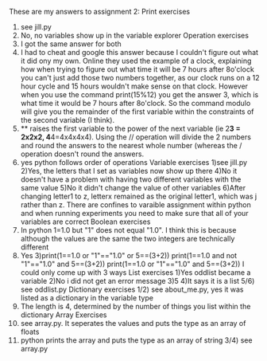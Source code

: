 These are my answers to assignment 2:
Print exercises
  1) see jill.py
  2) No, no variables show up in the variable explorer
Operation exercises
  1) I got the same answer for both
  2) I had to cheat and google this answer because I couldn't figure out what it did ony my own. Online they used the example of a clock, explaining how when trying to figure out what time it will be 7 hours after 8o'clock you can't just add those two numbers together, as our clock runs on a 12 hour cycle and 15 hours wouldn't make sense on that clock.  However when you use the command print(15%12) you get the answer 3, which is what time it would be 7 hours after 8o'clock. So the command modulo will give you the remainder of the first variable within the constraints of the second variable (I think).
  3) ** raises the first variable to the power of the next variable (ie 2**3 = 2x2x2, 4**4=4x4x4x4).  Using the // operation will divide the 2 numbers and round the answers to the nearest whole number (whereas the / operation doesn't round the answers.
  4) yes python follows order of operations
Variable exercises
  1)see jill.py
  2)Yes, the letters that I set as variables now show up there
  4)No it doesn't have a problem with having two different variables with the same value
  5)No it didn't change the value of other variables
  6)After changing letter1 to z, letterx remained as the original letter1, which was j rather than z.  There are confines to varaible assignment within python and when running experiments you need to make sure that all of your variables are correct
Boolean exercises
  1) In python 1=1.0 but "1" does not equal "1.0". I think this is because although the values are the same the two integers are technically different
  2) Yes
  3)print(1==1.0 or "1"=="1.0" or 5==(3+2))
print(1==1.0 and not "1"=="1.0" and 5==(3+2))
print(1==1.0 or "1"=="1.0" and 5==(3+2))
I could only come up with 3 ways 
List exercises
  1)Yes oddlist became a variable
  2)No i did not get an error message
  3)5
  4)It says it is a list
  5/6) see oddlist.py
Dictionary exercises
  1/2) see about_me.py, yes it was listed as a dictionary in the variable type
  3) The length is 4, determined by the number of things you list within the dictionary
Array Exercises
  1) see array.py. It seperates the values and puts the type as an array of floats
  2) python prints the array and puts the type as an array of string
  3/4) see array.py
  
  

  
  
  

